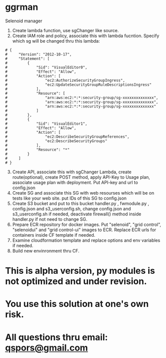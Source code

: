 # ggrman
Selenoid manager
1) Create lambda function, use sgChanger like source.
2) Create IAM role and policy, associate this with lambda fucntion. Specify which sg will be changed thru this lambda:
```
# {
#     "Version": "2012-10-17",
#     "Statement": [
#         {
#             "Sid": "VisualEditor0",
#             "Effect": "Allow",
#             "Action": [   
#                 "ec2:AuthorizeSecurityGroupIngress",
#                 "ec2:UpdateSecurityGroupRuleDescriptionsIngress"
#             ],
#             "Resource": [
#                 "arn:aws:ec2:*:*:security-group/sg-xxxxxxxxxxxxxx",
#                 "arn:aws:ec2:*:*:security-group/sg-xxxxxxxxxxxxxx",
#                 "arn:aws:ec2:*:*:security-group/sg-xxxxxxxxxxxxxx"
#             ]
#         },
#         {
#             "Sid": "VisualEditor1",
#             "Effect": "Allow",
#             "Action": [
#                 "ec2:DescribeSecurityGroupReferences",
#                 "ec2:DescribeSecurityGroups"
#             ],
#             "Resource": "*"
#         }
#     ]
# }
```
3) Create API, associate this with sgChanger Lambda, create route(optional), create POST method, apply API-Key to Usage plan,        associate usage plan with deployment. Put API-key and url to config.json
4) Create SG and associate this SG with web resourses which will be on tests like your web site. put IDs of this SG to          config.json
5) Create S3 bucket and put to this bucket handler.py , fwmodule.py , config.json and s3_userconfig.sh, change config.json      and s3_userconfig.sh if needed, deactivate firewall() method inside handler.py if not need to change SG.
6) Prepare ECR repository for docker images. Put "selenoid", "grid control", "selenoidui" and "grid control-ui" images to ECR.
   Replace ECR urls for containers inside CF template if needed.
7) Examine cloudformation template and replace options and env variables if needed.
8) Build new envinronment thru CF.

# This is alpha version, py modules is not optimized and under revision.
# You use this solution at one's own risk.
# All questions thru email: qspors@gmail.com
    
